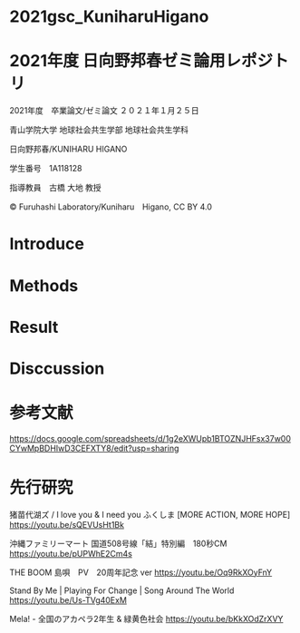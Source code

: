 # 2021gsc_KuniharuHigano

# 2021年度 日向野邦春ゼミ論用レポジトリ
2021年度　卒業論文/ゼミ論文 ２０２１年１月２５日

青山学院大学 地球社会共生学部 地球社会共生学科

日向野邦春/KUNIHARU HIGANO

学生番号　1A118128

指導教員　古橋 大地 教授

© Furuhashi Laboratory/Kuniharu　Higano, CC BY 4.0

# Introduce

# Methods

# Result

# Disccussion

# 参考文献
https://docs.google.com/spreadsheets/d/1g2eXWUpb1BTOZNJHFsx37w00CYwMpBDHIwD3CEFXTY8/edit?usp=sharing

# 先行研究
猪苗代湖ズ / I love you & I need you ふくしま [MORE ACTION, MORE HOPE]
https://youtu.be/sQEVUsHt1Bk

沖縄ファミリーマート 国道508号線「結」特別編　180秒CM
https://youtu.be/pUPWhE2Cm4s

THE BOOM 島唄　PV　20周年記念 ver
https://youtu.be/Oq9RkXOyFnY

Stand By Me | Playing For Change | Song Around The World
https://youtu.be/Us-TVg40ExM

Mela! - 全国のアカペラ2年生 & 緑黄色社会
https://youtu.be/bKkXOdZrXVY





